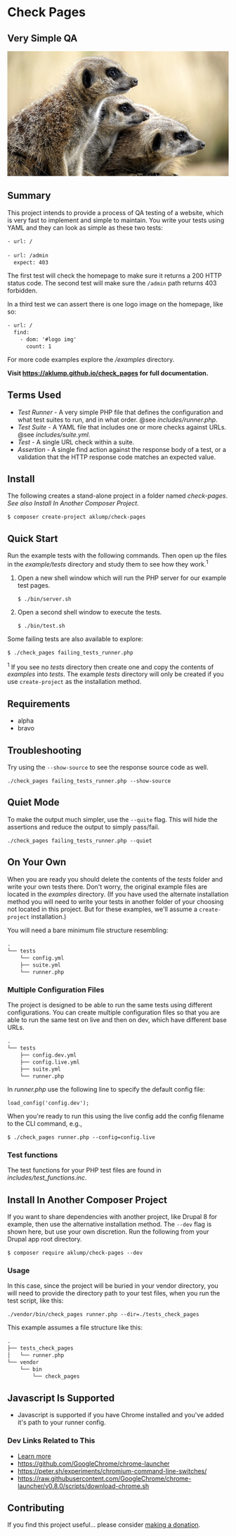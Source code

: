 <!-- Compiled from ./source/README.md: DO NOT EDIT -->

# Check Pages
## Very Simple QA

![Check Pages](docs/images/check-pages.jpg)

## Summary

This project intends to provide a process of QA testing of a website, which is very fast to implement and simple to maintain.  You write your tests using YAML and they can look as simple as these two tests:

    - url: /
    
    - url: /admin
      expect: 403

The first test will check the homepage to make sure it returns a 200 HTTP status code.  The second test will make sure the `/admin` path returns 403 forbidden.

In a third test we can assert there is one logo image on the homepage, like so:

    - url: /
      find:
        - dom: '#logo img'
          count: 1

For more code examples explore the _/examples_ directory.

**Visit <https://aklump.github.io/check_pages> for full documentation.**

## Terms Used

* _Test Runner_ - A very simple PHP file that defines the configuration and what test suites to run, and in what order.  @see _includes/runner.php_.
* _Test Suite_ - A YAML file that includes one or more checks against URLs. @see _includes/suite.yml_.
* _Test_ - A single URL check within a suite.
* _Assertion_ - A single find action against the response body of a test, or a validation that the HTTP response code matches an expected value.

## Install

The following creates a stand-alone project in a folder named _check-pages_.  _See also Install In Another Composer Project_.

    $ composer create-project aklump/check-pages

## Quick Start

Run the example tests with the following commands.  Then open up the files in the _example/tests_ directory and study them to see how they work.<sup>1</sup>

1. Open a new shell window which will run the PHP server for our example test pages.

       $ ./bin/server.sh
        
1. Open a second shell window to execute the tests.
       
       $ ./bin/test.sh

Some failing tests are also available to explore:

    $ ./check_pages failing_tests_runner.php
    
<sup>1</sup> If you see no _tests_ directory then create one and copy the contents of _examples_ into _tests_.  The example _tests_ directory will only be created if you use `create-project` as the installation method.

## Requirements

* alpha
* bravo
 
## Troubleshooting

Try using the `--show-source` to see the response source code as well.
    
    ./check_pages failing_tests_runner.php --show-source  

## Quiet Mode

To make the output much simpler, use the `--quite` flag.  This will hide the assertions and reduce the output to simply pass/fail.

    ./check_pages failing_tests_runner.php --quiet

## On Your Own

When you are ready you should delete the contents of the _tests_ folder and write your own tests there.  Don't worry, the original example files are located in the _examples_ directory.  (If you have used the alternate installation method you will need to write your tests in another folder of your choosing not located in this project.  But for these examples, we'll assume a `create-project` installation.)

You will need a bare minimum file structure resembling:
    
    .
    └── tests
        └── config.yml
        ├── suite.yml
        └── runner.php

### Multiple Configuration Files

The project is designed to be able to run the same tests using different configurations.  You can create multiple configuration files so that you are able to run the same test on live and then on dev, which have different base URLs. 

    .
    └── tests
        ├── config.dev.yml
        ├── config.live.yml
        ├── suite.yml
        └── runner.php
    
In _runner.php_ use the following line to specify the default config file:

    load_config('config.dev');

When you're ready to run this using the live config add the config filename to the CLI command, e.g.,

    $ ./check_pages runner.php --config=config.live

### Test functions

The test functions for your PHP test files are found in _includes/test_functions.inc_.

## Install In Another Composer Project

If you want to share dependencies with another project, like Drupal 8 for example, then use the alternative installation method.  The `--dev` flag is shown here, but use your own discretion.  Run the following from your Drupal app root directory.

    $ composer require aklump/check-pages --dev

### Usage

In this case, since the project will be buried in your vendor directory, you will need to provide the directory path to your test files, when you run the test script, like this:

    ./vendor/bin/check_pages runner.php --dir=./tests_check_pages
    
This example assumes a file structure like this:

    .
    ├── tests_check_pages
    │   └── runner.php
    └── vendor
        └── bin
            └── check_pages  
        
## Javascript Is Supported

* Javascript is supported if you have Chrome installed and you've added it's path to your runner config.

### Dev Links Related to This

* [Learn more](https://developers.google.com/web/updates/2017/04/headless-chrome)
* https://github.com/GoogleChrome/chrome-launcher
* <https://peter.sh/experiments/chromium-command-line-switches/>
* https://raw.githubusercontent.com/GoogleChrome/chrome-launcher/v0.8.0/scripts/download-chrome.sh
    
## Contributing

If you find this project useful... please consider [making a donation](https://www.paypal.com/cgi-bin/webscr?cmd=_s-xclick&hosted_button_id=4E5KZHDQCEUV8&item_name=Gratitude%20for%20aklump%2Fcheck-pages).
